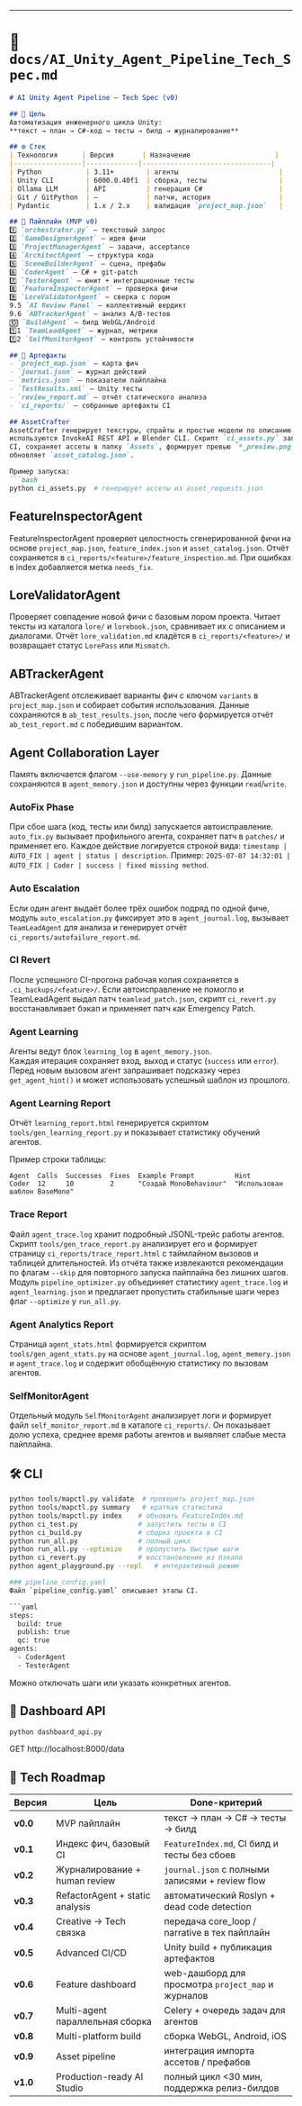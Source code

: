 
---

# 📂 `docs/AI_Unity_Agent_Pipeline_Tech_Spec.md`

```markdown
# AI Unity Agent Pipeline — Tech Spec (v0)

## 🎯 Цель
Автоматизация инженерного цикла Unity:
**текст → план → C#-код → тесты → билд → журналирование**

## ⚙ Стек
| Технология      | Версия       | Назначение                     |
|-----------------|-------------|--------------------------------|
| Python           | 3.11+        | агенты                         |
| Unity CLI        | 6000.0.40f1  | сборка, тесты                  |
| Ollama LLM       | API          | генерация C#                   |
| Git / GitPython  | —            | патчи, история                 |
| Pydantic         | 1.x / 2.x    | валидация `project_map.json`   |

## 🔗 Пайплайн (MVP v0)
1️⃣ `orchestrator.py` — текстовый запрос  
2️⃣ `GameDesignerAgent` — идея фичи  
3️⃣ `ProjectManagerAgent` — задачи, acceptance  
4️⃣ `ArchitectAgent` — структура кода  
5️⃣ `SceneBuilderAgent` — сцена, префабы  
6️⃣ `CoderAgent` — C# + git-patch  
7️⃣ `TesterAgent` — юнит + интеграционные тесты
8️⃣ `FeatureInspectorAgent` — проверка фичи
9️⃣ `LoreValidatorAgent` — сверка с лором
9.5 `AI Review Panel` — коллективный вердикт
9.6 `ABTrackerAgent` — анализ A/B-тестов
🔟 `BuildAgent` — билд WebGL/Android
1️⃣1 `TeamLeadAgent` — журнал, метрики
1️⃣2 `SelfMonitorAgent` — контроль устойчивости

## 📂 Артефакты
- `project_map.json` — карта фич
- `journal.json` — журнал действий
- `metrics.json` — показатели пайплайна
- `TestResults.xml` — Unity тесты
- `review_report.md` — отчёт статического анализа
- `ci_reports/` — собранные артефакты CI

## AssetCrafter
AssetCrafter генерирует текстуры, спрайты и простые модели по описанию. В основе
используются InvokeAI REST API и Blender CLI. Скрипт `ci_assets.py` запускается в
CI, сохраняет ассеты в папку `Assets`, формирует превью `*_preview.png` и
обновляет `asset_catalog.json`.

Пример запуска:
```bash
python ci_assets.py  # генерирует ассеты из asset_requests.json
```

## FeatureInspectorAgent
FeatureInspectorAgent проверяет целостность сгенерированной фичи на основе `project_map.json`, `feature_index.json` и `asset_catalog.json`. Отчёт сохраняется в `ci_reports/<feature>/feature_inspection.md`. При ошибках в index добавляется метка `needs_fix`.

## LoreValidatorAgent
Проверяет совпадение новой фичи с базовым лором проекта. Читает тексты из каталога `lore/` и `lorebook.json`, сравнивает их с описанием и диалогами. Отчёт `lore_validation.md` кладётся в `ci_reports/<feature>/` и возвращает статус `LorePass` или `Mismatch`.

## ABTrackerAgent
ABTrackerAgent отслеживает варианты фич с ключом `variants` в `project_map.json` и собирает события использования. Данные сохраняются в `ab_test_results.json`, после чего формируется отчёт `ab_test_report.md` с победившим вариантом.

## Agent Collaboration Layer
Память включается флагом `--use-memory` у `run_pipeline.py`. Данные
сохраняются в `agent_memory.json` и доступны через функции `read`/`write`.

### AutoFix Phase
При сбое шага (код, тесты или билд) запускается автоисправление.
`auto_fix.py` вызывает профильного агента, сохраняет патч в `patches/` и
применяет его. Каждое действие логируется строкой вида:
`timestamp | AUTO_FIX | agent | status | description`.
Пример: `2025-07-07 14:32:01 | AUTO_FIX | Coder | success | fixed missing method`.

### Auto Escalation
Если один агент выдаёт более трёх ошибок подряд по одной фиче,
модуль `auto_escalation.py` фиксирует это в `agent_journal.log`,
вызывает `TeamLeadAgent` для анализа и генерирует отчёт
`ci_reports/autofailure_report.md`.

### CI Revert
После успешного CI-прогона рабочая копия сохраняется в
`.ci_backups/<feature>/`. Если автоисправление не помогло и TeamLeadAgent
выдал патч `teamlead_patch.json`, скрипт `ci_revert.py` восстанавливает
бэкап и применяет патч как Emergency Patch.

### Agent Learning
Агенты ведут блок `learning_log` в `agent_memory.json`.\
Каждая итерация сохраняет вход, выход и статус (`success` или `error`).\
Перед новым вызовом агент запрашивает подсказку через `get_agent_hint()` и может
использовать успешный шаблон из прошлого.

### Agent Learning Report
Отчёт `learning_report.html` генерируется скриптом
`tools/gen_learning_report.py` и показывает статистику обучений агентов.

Пример строки таблицы:

```
Agent  Calls  Successes  Fixes  Example Prompt          Hint
Coder  12     10         2      "Создай MonoBehaviour"  "Использован шаблон BaseMono"
```

### Trace Report
Файл `agent_trace.log` хранит подробный JSONL-трейс работы агентов. Скрипт
`tools/gen_trace_report.py` анализирует его и формирует страницу
`ci_reports/trace_report.html` с таймлайном вызовов и таблицей длительностей.
Из отчёта также извлекаются рекомендации по флагам `--skip` для повторного
запуска пайплайна без лишних шагов.
Модуль `pipeline_optimizer.py` объединяет статистику `agent_trace.log` и
`agent_learning.json` и предлагает пропустить стабильные шаги через флаг
`--optimize` у `run_all.py`.

### Agent Analytics Report
Страница `agent_stats.html` формируется скриптом `tools/gen_agent_stats.py` на
основе `agent_journal.log`, `agent_memory.json` и `agent_trace.log` и содержит
обобщённую статистику по вызовам агентов.

### SelfMonitorAgent
Отдельный модуль `SelfMonitorAgent` анализирует логи и формирует файл
`self_monitor_report.md` в каталоге `ci_reports/`. Он показывает долю успеха,
среднее время работы агентов и выявляет слабые места пайплайна.


## 🛠 CLI
```bash
python tools/mapctl.py validate  # проверить project_map.json
python tools/mapctl.py summary   # краткая статистика
python tools/mapctl.py index    # обновить FeatureIndex.md
python ci_test.py               # запустить тесты в CI
python ci_build.py              # сборка проекта в CI
python run_all.py               # полный цикл
python run_all.py --optimize    # пропустить быстрые шаги
python ci_revert.py             # восстановление из бэкапа
python agent_playground.py --repl   # интерактивный режим

### pipeline_config.yaml
Файл `pipeline_config.yaml` описывает этапы CI.

```yaml
steps:
  build: true
  publish: true
  qc: true
agents:
  - CoderAgent
  - TesterAgent
```
Можно отключать шаги или указать конкретных агентов.

## 📡 Dashboard API
```bash
python dashboard_api.py
```
GET http://localhost:8000/data

## 🌱 Tech Roadmap

| Версия | Цель                                  | Done-критерий                                    |
|---------|---------------------------------------|--------------------------------------------------|
| **v0.0** | MVP пайплайн                         | текст → план → C# → тесты → билд                 |
| **v0.1** | Индекс фич, базовый CI               | `FeatureIndex.md`, CI билд и тесты без сбоев     |
| **v0.2** | Журналирование + human review        | `journal.json` с полными записями + review flow |
| **v0.3** | RefactorAgent + static analysis      | автоматический Roslyn + dead code detection      |
| **v0.4** | Creative → Tech связка               | передача core_loop / narrative в тех пайплайн    |
| **v0.5** | Advanced CI/CD                       | Unity build + публикация артефактов              |
| **v0.6** | Feature dashboard                    | web-дашборд для просмотра `project_map` и журналов |
| **v0.7** | Multi-agent параллельная сборка      | Celery + очередь задач для агентов               |
| **v0.8** | Multi-platform build                 | сборка WebGL, Android, iOS                       |
| **v0.9** | Asset pipeline                       | интеграция импорта ассетов / префабов            |
| **v1.0** | Production-ready AI Studio           | полный цикл <30 мин, поддержка релиз-билдов      |
